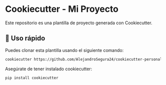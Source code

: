 # Cookiecutter - Mi Proyecto

Este repositorio es una plantilla de proyecto generada con Cookiecutter.

## 🚀 Uso rápido

Puedes clonar esta plantilla usando el siguiente comando:

```bash
cookiecutter https://github.com/AlejandroSegura24/cookiecutter-personal.git
```

Asegúrate de tener instalado cookiecutter:

```bash
pip install cookiecutter
```
